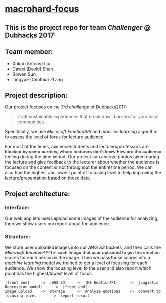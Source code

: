 # [macrohard-focus](http://ec2-52-206-17-234.compute-1.amazonaws.com:3000/)

## This is the project repo for team *Challenger* @ Dubhacks 2017!

## Team member:
* Xukai (Antony) Liu
* Dawei (David) Shen
* Bowen Sun
* Lingyue (Cynthia) Zhang

## Project description:
Our project focuses on the *3rd challenge* of Dubhacks2017:
> Craft sustainable experiences 
> that break down barriers for 
> your local communities.

Specifically, we use *Microsoft EmotionAPI* and *machine learning* algorithm
to assess the level of focus for lecture audience. 

For most of the times, audience/students and lecturers/professors are blocked by some 
barriers, where lecturers don't know how are the audience feeling during the time period.
Our project can analyze photos taken during the lecture and give feedback to the lecturer about
whether the audience is focused on the content or not throughout the entire time period.
We can also find the highest and lowest point of focusing level to help improving the 
lecture/presentation based on those data.

## Project architecture:
### Interface:
Our web app lets users upload some images of the audience for analyzing, then we show users 
our report about the audience.

### Structure:
We store user uploaded images into our *AWS S3* buckets, and then calls the *Microsoft EmotionAPI* 
for each image that user uploaded to get the emotion scores for each person in the image. Then we pass
those scores into a *machine learning* model we trained to get a level of focusing for each audience.
We show the focusing level to the user and also report which point has the highest/lowest level of focus.

```
|front end|     ->  |AWS S3|    ->  |MS EmotionAPI|     ->  |Logistic Regression model|     ->  |front end|
image upload    ->  storage     ->  Analyze emotions    ->  convert to focusing level       ->  report result
```
